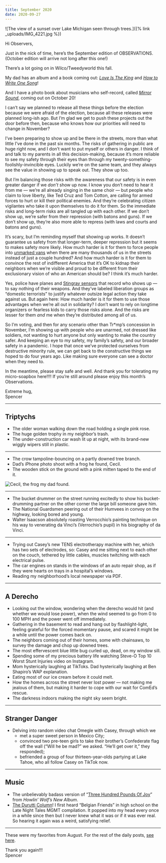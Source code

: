 ```yaml
---
title: September 2020
date: 2020-09-27
---
```


![The view of a sunset over Lake Michigan seen through trees.]({% link _uploads/IMG_4221.jpg %})

Hi Observers,

Just in the nick of time, here’s the September edition of OBSERVATIONS. (October edition will arrive not long after this one!)

There’s a lot going on in Wilco/Tweedyworld this fall.

My dad has an album and a book coming out: *[Love Is The King](https://jefftweedy.bandcamp.com/album/love-is-the-king)* and *[How to Write One Song](https://bookshop.org/books/how-to-write-one-song-loving-the-things-we-create-and-how-they-love-us-back/9780593183526)*!

And I have a photo book about musicians who self-record, called *[Mirror Sound](https://www.penguinrandomhouse.com/books/646489/mirror-sound-by-spencer-tweedy-lawrence-azerrad-daniel-topete/)*, coming out on October 20!

I can’t say we planned to release all these things before the election because we were afraid of the election, because all these releases were planned long-ish ago. But I’m glad we get to push these projects out the door before then, because who knows how our priorities will need to change in November?

I’ve been preparing to show up and be there in the streets, more than what little I’ve done in the past six months. The risks of gathering in public are huge right now, and I don’t want to put myself or others in danger. I think of and talk to my parents in all this decision-making, because it’s more reliable to see my safety through their eyes than through my twenty-something-foolishly-invincible eyes. Luckily we’re on the same team, and they always see the value in showing up to speak out. They show up too.

But I’m balancing those risks with the awareness that our safety is in even greater danger if we *don’t* show up now. I know you don’t need to hear it from me — we’re all already singing in the same choir — but people who claim to love liberty, like Ted Cruz and Tom Cotton, are calling for armed forces to hurt or kill their political enemies. And they’re celebrating citizen vigilantes who take it upon themselves to do it for them. So the immediate risks and long-term risks are all tangled up with each other. If we don’t show up, we’re safer from their repression (with batons and guns). If we don’t show up, they’re also more able to repress (with laws and courts and batons and guns).

It’s scary, but I’m reminding myself that showing up works. It doesn’t guarantee us safety from that longer-term, deeper repression but it seems to makes safety more likely. How much harder is it for them to force people into [unmarked vans](https://www.npr.org/2020/07/17/892277592/federal-officers-use-unmarked-vehicles-to-grab-protesters-in-portland) when there are many thousands of us in the streets instead of just a couple hundred? And how much harder is it for them to convince the rest of indifferent America that it’s OK to kidnap their neighbors when we’re visible and proud to be different from their exclusionary vision of who an American should be? I think it’s much harder.

Yes, police have planes and [Stingray sensors](https://www.aclu-il.org/en/publications/stingrays-and-chicago-police-department) that record who shows up — to say nothing of their weapons. And they’ve labeled liberation groups as “domestic terrorists” to justify whatever outsize legal action they take against us. But again here: How much harder is it for them to use those advantages when we’re all out in solidarity? I don’t want to rely on longtime organizers or fearless kids to carry those risks alone. And the risks are lesser for them *and* me when they’re distributed among all of us.

So I’m voting, and then for any scenario other than Tr\*mp’s concession in November, I’m showing up with people who are unarmed, not dressed like soldiers, not wanting to hurt anyone but only wanting to make the country safer. And keeping an eye to my safety, my family’s safety, and our broader safety in a pandemic. I hope that once we’ve protected ourselves from destructive minority rule, we can get back to the constructive things we hoped to do four years ago. Like making sure everyone can see a doctor when they need to.

In the meantime, please stay safe and well. And thank you for tolerating my micro-soapbox here!!!! If you’re still around please enjoy this month’s Observations.

Extreme hug,  
Spencer

***

## Triptychs

* The older woman walking down the road holding a single pink rose.
* The huge golden trophy in my neighbor’s trash.
* The under-construction car wash lit up at night, with its brand-new wiggly wipers still in plastic.

***

* The crow tampoline-bouncing on a partly downed tree branch.
* Dad’s iPhone photo shoot with a frog he found, Cecil.
* The wooden stick on the ground with a pink mitten taped to the end of it.

<img src="{% link _uploads/cecil.jpg %}" alt="Cecil, the frog my dad found." style="max-width: 250px; margin-left: 0;">

***

* The bucket drummer on the street running excitedly to show his bucket-drumming partner on the other corner the large bill someone gave him.
* The National Guardsmen peering out of their Humvees in convoy on the highway, looking bored and young.
* Walter Isaacson absolutely roasting Verrocchio’s painting technique on his way to venerating da Vinci’s (Verrochio’s pupil) in his biography of da Vinci.

***

* Trying out Casey’s new TENS electrotherapy machine with her, which has two sets of electrodes, so: Casey and me sitting next to each other on the couch, tethered by little cables, muscles twitching with each electrical pulse.
* The car engines on stands in the windows of an auto repair shop, as if they were hearts on trays in a hospital’s windows.
* Reading my neighborhood’s local newspaper via PDF.

***

## A Derecho

* Looking out the window, wondering when the derecho would hit (and whether we would lose power), when the wind seemed to go from 0 to 100 MPH and the power went off immediately.
* Gathering in the basement to read and hang out by flashlight-light, feeling grateful for the forced momentary pause, and scared it might be a while until the power comes back on.
* The neighbors coming out of their homes, some with chainsaws, to survey the damage and chop up downed trees.
* The most effervescent blue little bug curled up, dead, on my window sill.
* Spending some of my precious battery life watching Steve-O Top 10 Worst Stunt Injuries video on Instagram.
* Mom hysterically laughing at TikToks. Dad hysterically laughing at Ben Shapiro’s WAP explanation.
* Eating most of our ice cream before it could melt.
* How the homes across the street never lost power — not making me jealous of them, but making it harder to cope with our wait for ComEd’s rescue.
* The darkness indoors making the night sky seem bright.

***

## Stranger Danger

* Delving into random video chat Omegle with Casey, through which we
	* met a super sweet person in Mexico City;
	* convinced two pre-teen girls to take their brother’s Confederate flag off the wall (“Will he be mad?” we asked. “He’ll get over it,” they responded);
	* befriended a group of four thirteen-year-olds partying at Lake Tahoe, who all follow Casey on TikTok now.

***

## Music

* The unbelievably badass version of “[Three Hundred Pounds Of Joy](https://www.youtube.com/watch?v=UzHXBJKP72U)” from *Howlin’ Wolf’s New Album*.
* [The Durutti Column](https://www.youtube.com/watch?v=LsM_L_R9Th4)! I first heard “Belgian Friends” in high school on the Late Night Tales MGMT compilation. It popped into my head every once in a while since then but I never knew what it was or if it was ever real. So hearing it again was a weird, satisfying relief.

***

These were my favorites from August. For the rest of the daily posts, [see here](https://spencertweedy.com/observations).  

Thank you again!!!  
Spencer